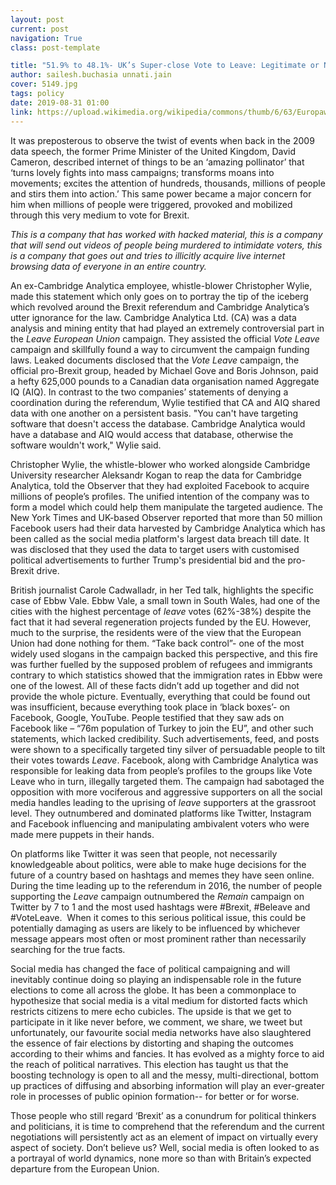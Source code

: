 ```yaml
---
layout: post
current: post
navigation: True
class: post-template

title: "51.9% to 48.1%- UK’s Super-close Vote to Leave: Legitimate or Not?"
author: sailesh.buchasia unnati.jain
cover: 5149.jpg
tags: policy
date: 2019-08-31 01:00
link: https://upload.wikimedia.org/wikipedia/commons/thumb/6/63/Europawahl_mit_Urne_-_radial_%2833442065018%29.jpg/1280px-Europawahl_mit_Urne_-_radial_%2833442065018%29.jpg
---
```

It was preposterous to observe the twist of events when back in the 2009 data
speech, the former Prime Minister of the United Kingdom, David Cameron,
described internet of things to be an ‘amazing pollinator’ that ‘turns lovely
fights into mass campaigns; transforms moans into movements; excites the
attention of hundreds, thousands, millions of people and stirs them into
action.’ This same power became a major concern for him when millions of people
were triggered, provoked and mobilized through this very medium to vote for
Brexit.  

*This is a company that has worked with hacked material, this is a company that
will send out videos of people being murdered to intimidate voters, this is a
company that goes out and tries to illicitly acquire live internet browsing data
of everyone in an entire country.*

An ex-Cambridge Analytica employee, whistle-blower Christopher Wylie, made this
statement which only goes on to portray the tip of the iceberg which revolved
around the Brexit referendum and Cambridge Analytica’s utter ignorance for the
law. Cambridge Analytica Ltd. (CA) was a data analysis and mining entity that
had played an extremely controversial part in the *Leave European Union*
campaign. They assisted the official *Vote Leave* campaign and skillfully found
a way to circumvent the campaign funding laws. Leaked documents disclosed that
the *Vote Leave* campaign, the official pro-Brexit group, headed by Michael Gove
and Boris Johnson, paid a hefty 625,000 pounds to a Canadian data organisation
named Aggregate IQ (AIQ). In contrast to the two companies’ statements of
denying a coordination during the referendum, Wylie testified that CA and AIQ
shared data with one another on a persistent basis. "You can't have targeting
software that doesn't access the database. Cambridge Analytica would have a
database and AIQ would access that database, otherwise the software wouldn't
work," Wylie said. 

Christopher Wylie, the whistle-blower who worked alongside Cambridge University
researcher Aleksandr Kogan to reap the data for Cambridge Analytica, told the
Observer that they had exploited Facebook to acquire millions of people’s
profiles. The unified intention of the company was to form a model which could
help them manipulate the targeted audience. The New York Times and UK-based
Observer reported that more than 50 million Facebook users had their data
harvested by Cambridge Analytica which has been called as the social media
platform's largest data breach till date. It was disclosed that they used the
data to target users with customised political advertisements to further Trump's
presidential bid and the pro-Brexit drive.

British journalist Carole Cadwalladr, in her Ted talk, highlights the specific
case of Ebbw Vale. Ebbw Vale, a small town in South Wales, had one of the cities
with the highest percentage of *leave* votes (62%-38%) despite the fact that it
had several regeneration projects funded by the EU. However, much to the
surprise, the residents were of the view that the European Union had done
nothing for them. “Take back control”- one of the most widely used slogans in
the campaign backed this perspective, and this fire was further fuelled by the
supposed problem of refugees and immigrants contrary to which statistics showed
that the immigration rates in Ebbw were one of the lowest. All of these facts
didn’t add up together and did not provide the whole picture. Eventually,
everything that could be found out was insufficient, because everything took
place in ‘black boxes’- on Facebook, Google, YouTube. People testified that they
saw ads on Facebook like – “76m population of Turkey to join the EU”, and other
such statements, which lacked credibility. Such advertisements, feed, and posts
were shown to a specifically targeted tiny silver of persuadable people to tilt
their votes towards *Leave*. Facebook, along with Cambridge Analytica was
responsible for leaking data from people’s profiles to the groups like Vote
Leave who in turn, illegally targeted them. The campaign had sabotaged the
opposition with more vociferous and aggressive supporters on all the social
media handles leading to the uprising of *leave* supporters at the grassroot
level. They outnumbered and dominated platforms like Twitter, Instagram and
Facebook influencing and manipulating ambivalent voters who were made mere
puppets in their hands. 

On platforms like Twitter it was seen that people, not necessarily knowledgeable
about politics, were able to make huge decisions for the future of a country
based on hashtags and memes they have seen online. During the time leading up to
the referendum in 2016, the number of people supporting the *Leave* campaign
outnumbered the *Remain* campaign on Twitter by 7 to 1 and the most used
hashtags were \#Brexit, \#Beleave and \#VoteLeave.  When it comes to this
serious political issue, this could be potentially damaging as users are likely
to be influenced by whichever message appears most often or most prominent
rather than necessarily searching for the true facts.

Social media has changed the face of political campaigning and will inevitably
continue doing so playing an indispensable role in the future elections to come
all across the globe. It has been a commonplace to hypothesize that social media
is a vital medium for distorted facts which restricts citizens to mere echo
cubicles. The upside is that we get to participate in it like never before, we
comment, we share, we tweet but unfortunately, our favourite social media
networks have also slaughtered the essence of fair elections by distorting and
shaping the outcomes according to their whims and fancies. It has evolved as a
mighty force to aid the reach of political narratives. This election has taught
us that the boosting technology is open to all and the messy, multi-directional,
bottom up practices of diffusing and absorbing information will play an
ever-greater role in processes of public opinion formation-- for better or for
worse. 

Those people who still regard ‘Brexit’ as a conundrum for political thinkers and
politicians, it is time to comprehend that the referendum and the current
negotiations will persistently act as an element of impact on virtually every
aspect of society. Don’t believe us? Well, social media is often looked to as a
portrayal of world dynamics, none more so than with Britain’s expected departure
from the European Union.
